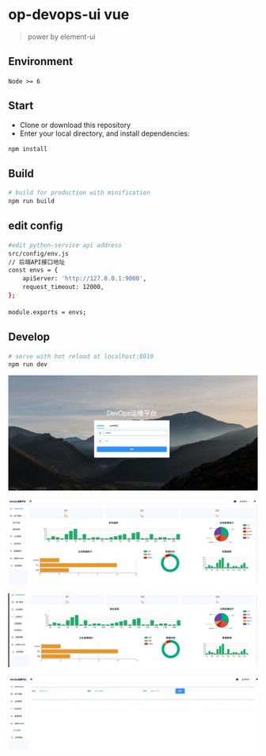 # op-devops-ui vue

> power by element-ui

## Environment

`Node >= 6`

## Start

 - Clone or download this repository
 - Enter your local directory, and install dependencies:

``` bash
npm install
```


## Build

``` bash
# build for production with minification
npm run build
```
## edit config
``` bash
#edit python-service api address
src/config/env.js
// 后端API接口地址
const envs = {
    apiServer: 'http://127.0.0.1:9000',
    request_timeout: 12000,
};

module.exports = envs;
```
## Develop

``` bash
# serve with hot reload at localhost:8010
npm run dev
```


![登录界面](./src/picture/login_page.jpg)

![菜单管理](./src/picture/menu_page.jpg)

![应用发布](./src/picture/cicd_page.jpg)


![ansible](./src/picture/ansible_page.jpg)









